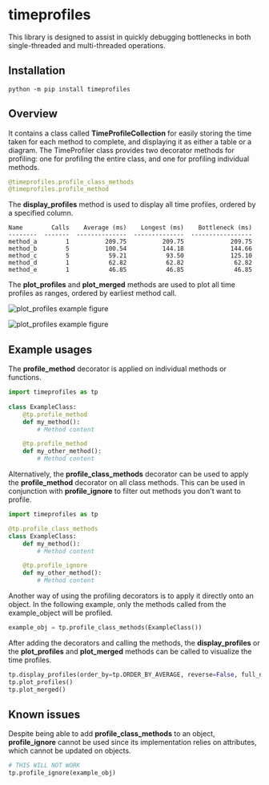 # timeprofiles

This library is designed to assist in quickly debugging bottlenecks in both single-threaded and multi-threaded operations. 

## Installation

```
python -m pip install timeprofiles
```

## Overview

It contains a class called **TimeProfileCollection** for easily storing the time taken for each method to complete, and displaying it as either a table or a diagram. The TimeProfiler class provides two decorator methods for profiling: one for profiling the entire class, and one for profiling individual methods.

```python
@timeprofiles.profile_class_methods
@timeprofiles.profile_method
```

The **display_profiles** method is used to display all time profiles, ordered by a specified column.

```
Name        Calls    Average (ms)    Longest (ms)    Bottleneck (ms)
--------  -------  --------------  --------------  -----------------
method_a        1          209.75          209.75             209.75
method_b        5          100.54          144.18             144.66
method_c        5           59.21           93.50             125.10
method_d        1           62.82           62.82              62.82
method_e        1           46.85           46.85              46.85
```

The **plot_profiles** and **plot_merged** methods are used to plot all time profiles as ranges, ordered by earliest method call.

![plot_profiles example figure](https://raw.githubusercontent.com/HansT01/timeprofiles/main/assets/images/example_fig.png)

![plot_profiles example figure](https://raw.githubusercontent.com/HansT01/timeprofiles/main/assets/images/example_fig_merged.png)

## Example usages

The **profile_method** decorator is applied on individual methods or functions.

```python
import timeprofiles as tp
    
class ExampleClass:
    @tp.profile_method
    def my_method():
        # Method content

    @tp.profile_method
    def my_other_method():
        # Method content
```

Alternatively, the **profile_class_methods** decorator can be used to apply the **profile_method** decorator on all class methods. This can be used in conjunction with **profile_ignore** to filter out methods you don't want to profile.

```python
import timeprofiles as tp

@tp.profile_class_methods
class ExampleClass:
    def my_method():
        # Method content

    @tp.profile_ignore
    def my_other_method():
        # Method content
```

Another way of using the profiling decorators is to apply it directly onto an object. In the following example, only the methods called from the example_object will be profiled.

```python
example_obj = tp.profile_class_methods(ExampleClass())
```

After adding the decorators and calling the methods, the **display_profiles** or the **plot_profiles** and **plot_merged** methods can be called to visualize the time profiles.

```python
tp.display_profiles(order_by=tp.ORDER_BY_AVERAGE, reverse=False, full_name=True)
tp.plot_profiles()
tp.plot_merged()
```

## Known issues

Despite being able to add **profile_class_methods** to an object, **profile_ignore** cannot be used since its implementation relies on attributes, which cannot be updated on objects.

```python
# THIS WILL NOT WORK
tp.profile_ignore(example_obj)
```
